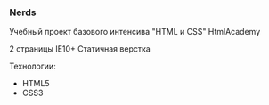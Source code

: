 ### Nerds
Учебный проект базового интенсива "HTML и CSS" HtmlAcademy


2 страницы
IE10+
Статичная верстка

Технологии:
- HTML5
- CSS3
